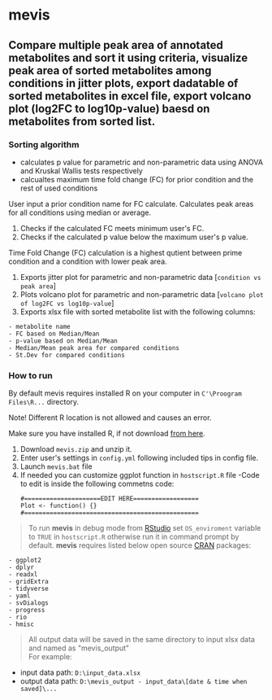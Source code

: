 # mevis
Compare multiple peak area of annotated metabolites and sort it using criteria, visualize peak area of sorted metabolites among conditions in jitter plots, export dadatable of sorted metabolites in excel file, export volcano plot (log2FC to log10p-value) baesd on metabolites from sorted list.
------------------
  
### Sorting algorithm
- calculates p value for parametric and non-parametric data using ANOVA and Kruskal Wallis tests respectively
- calcualtes maximum time fold change (FC) for prior condition and the rest of used conditions  
  
 
User input a prior condition name for FC calculate.
Calculates peak areas for all conditions using median or average.
1. Checks if the calculated FC meets minimum user's FC.
2. Сhecks if the calculated p value below the maximum user's p value.   
  
  

Time Fold Change (FC) calculation is a highest qutient between prime condition and a condition with lower peak area.
1. Exports jitter plot for parametric and non-parametric data [`condition vs peak area`]
2. Plots volcano plot for parametric and non-parametric data [`volcano plot of log2FC vs log10p-value`]
3. Exports xlsx file with sorted metabolite list with the following columns:
```
- metabolite name 
- FC based on Median/Mean
- p-value based on Median/Mean
- Median/Mean peak area for compared conditions
- St.Dev for compared conditions
```
  

### How to run
By default mevis requires installed R on your computer in `C'\Proogram Files\R...` directory. 
[^note]:
Note! Different R location is not allowed and causes an error. 

Make sure you have installed R, if not download [from here](https://cran.r-project.org/bin/windows/base/).
1. Download `mevis.zip` and unzip it.
2. Enter user's settings in `config.yml` following included tips in config file.
3. Launch `mevis.bat` file   
4. If needed you can customize ggplot function in `hostscript.R` file
	-Code to edit is inside the following commetns code: 
	```
	#=====================EDIT HERE================== 
	Plot <- function() {}
	#================================================
	```
> To run **mevis** in debug mode from [RStudio](https://www.google.com/url?sa=t&rct=j&q=&esrc=s&source=web&cd=&cad=rja&uact=8&ved=2ahUKEwiag7ih_cL0AhVCSfEDHTi5A24QFnoECAkQAQ&url=https%3A%2F%2Fwww.rstudio.com%2F&usg=AOvVaw1bt9MYkG-ySe7hgo9R8XTb) set `OS_enviroment` variable to `TRUE` in `hostscript.R` otherwise run it in command prompt by default.
**mevis** requires listed below open source [CRAN](https://cran.r-project.org) packages: 
```
- ggplot2 
- dplyr 
- readxl 
- gridExtra 
- tidyverse 
- yaml      
- svDialogs 
- progress  
- rio       
- hmisc
```  
> All output data will be saved in the same directory to input xlsx data and named as "mevis_output"  
For example: 
- input data path: `D:\input_data.xlsx`
- output data path: `D:\mevis_output - input_data\[date & time when saved]\...`

